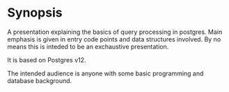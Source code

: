 # Synopsis

A presentation explaining the basics of query processing in postgres.
Main emphasis is given in entry code points and data structures involved. By no
means this is inteded to be an exchaustive presentation.

It is based on Postgres v12.

The intended audience is anyone with some basic programming and database
background.

